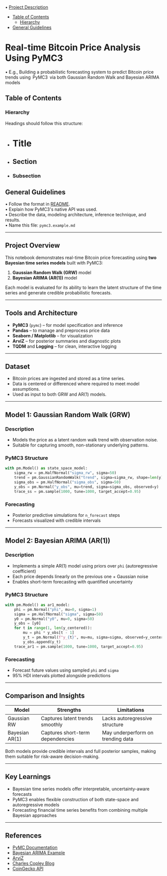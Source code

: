 
<!-- toc -->

•⁠  ⁠[Project Description](#project-description)  
  * [Table of Contents](#table-of-contents)  
    + [Hierarchy](#hierarchy)  
  * [General Guidelines](#general-guidelines)

<!-- tocstop -->

# Real-time Bitcoin Price Analysis Using PyMC3

•⁠  ⁠E.g., Building a probabilistic forecasting system to predict Bitcoin price trends using ⁠ PyMC3 ⁠ via both Gaussian Random Walk and Bayesian ARIMA models

## Table of Contents

### Hierarchy

Headings should follow this structure:
- # Title
- ## Section
- ### Subsection

## General Guidelines

•⁠  ⁠Follow the format in [README](/DATA605/DATA605_Spring2025/README.md).  
•⁠  ⁠Explain how PyMC3's native API was used.  
•⁠  ⁠Describe the data, modeling architecture, inference technique, and results.  
•⁠  ⁠Name this file: `pymc3.example.md`

---

## Project Overview

This notebook demonstrates real-time Bitcoin price forecasting using **two Bayesian time series models** built with PyMC3:

1. **Gaussian Random Walk (GRW)** model  
2. **Bayesian ARIMA (AR(1))** model  

Each model is evaluated for its ability to learn the latent structure of the time series and generate credible probabilistic forecasts.

---

## Tools and Architecture

- **PyMC3** (`pymc`) – for model specification and inference  
- **Pandas** – to manage and preprocess price data  
- **Seaborn / Matplotlib** – for visualization  
- **ArviZ** – for posterior summaries and diagnostic plots  
- **TQDM** and **Logging** – for clean, interactive logging

---

## Dataset

- Bitcoin prices are ingested and stored as a time series.
- Data is centered or differenced where required to meet model assumptions.
- Used as input to both GRW and AR(1) models.

---

## Model 1: Gaussian Random Walk (GRW)

### Description

- Models the price as a latent random walk trend with observation noise.
- Suitable for capturing smooth, non-stationary underlying patterns.

### PyMC3 Structure

```python
with pm.Model() as state_space_model:
    sigma_rw = pm.HalfNormal("sigma_rw", sigma=50)
    trend = pm.GaussianRandomWalk("trend", sigma=sigma_rw, shape=len(y))
    sigma_obs = pm.HalfNormal("sigma_obs", sigma=50)
    y_obs = pm.Normal("y_obs", mu=trend, sigma=sigma_obs, observed=y)
    trace_ss = pm.sample(1000, tune=1000, target_accept=0.95)
```

### Forecasting

- Posterior predictive simulations for `n_forecast` steps
- Forecasts visualized with credible intervals

---

## Model 2: Bayesian ARIMA (AR(1))

### Description

- Implements a simple AR(1) model using priors over `phi` (autoregressive coefficient)
- Each price depends linearly on the previous one + Gaussian noise
- Enables short-term forecasting with quantified uncertainty

### PyMC3 Structure

```python
with pm.Model() as ar1_model:
    phi = pm.Normal("phi", mu=0, sigma=1)
    sigma = pm.HalfNormal("sigma", sigma=50)
    y0 = pm.Normal("y0", mu=0, sigma=50)
    y_obs = [y0]
    for t in range(1, len(y_centered)):
        mu = phi * y_obs[t - 1]
        y_t = pm.Normal(f"y_{t}", mu=mu, sigma=sigma, observed=y_centered[t])
        y_obs.append(y_t)
    trace_ar1 = pm.sample(1000, tune=1000, target_accept=0.95)
```

### Forecasting

- Forecast future values using sampled `phi` and `sigma`
- 95% HDI intervals plotted alongside predictions

---

## Comparison and Insights

| Model              | Strengths                          | Limitations                         |
|-------------------|------------------------------------|-------------------------------------|
| Gaussian RW       | Captures latent trends smoothly    | Lacks autoregressive structure      |
| Bayesian AR(1)    | Captures short-term dependencies   | May underperform on trending data   |

Both models provide credible intervals and full posterior samples, making them suitable for risk-aware decision-making.

---

## Key Learnings

- Bayesian time series models offer interpretable, uncertainty-aware forecasts
- PyMC3 enables flexible construction of both state-space and autoregressive models
- Forecasting financial time series benefits from combining multiple Bayesian approaches

---

## References

- [PyMC Documentation](https://www.pymc.io/projects/docs/en/stable/)
- [Bayesian ARIMA Example](https://github.com/fonnesbeck/Bayesians-in-action)
- [ArviZ](https://www.arviz.org/)
- [Charles Copley Blog](https://charlescopley.medium.com/conducting-time-series-bayesian-analysis-using-pymc-22269aeb208b)
- [CoinGecko API](https://www.coingecko.com/en/api/documentation)
